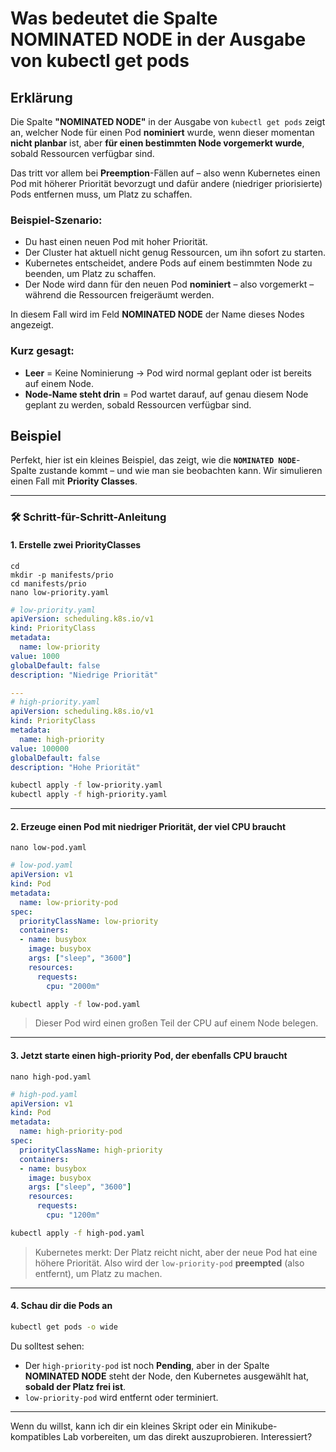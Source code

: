 # Was bedeutet die Spalte NOMINATED NODE in der Ausgabe von kubectl get pods 

## Erklärung 

Die Spalte **"NOMINATED NODE"** in der Ausgabe von `kubectl get pods` zeigt an, welcher Node für einen Pod **nominiert** wurde, wenn dieser momentan **nicht planbar** ist, aber **für einen bestimmten Node vorgemerkt wurde**, sobald Ressourcen verfügbar sind.

Das tritt vor allem bei **Preemption**-Fällen auf – also wenn Kubernetes einen Pod mit höherer Priorität bevorzugt und dafür andere (niedriger priorisierte) Pods entfernen muss, um Platz zu schaffen.

### Beispiel-Szenario:
- Du hast einen neuen Pod mit hoher Priorität.
- Der Cluster hat aktuell nicht genug Ressourcen, um ihn sofort zu starten.
- Kubernetes entscheidet, andere Pods auf einem bestimmten Node zu beenden, um Platz zu schaffen.
- Der Node wird dann für den neuen Pod **nominiert** – also vorgemerkt – während die Ressourcen freigeräumt werden.

In diesem Fall wird im Feld **NOMINATED NODE** der Name dieses Nodes angezeigt.

### Kurz gesagt:
- **Leer** = Keine Nominierung → Pod wird normal geplant oder ist bereits auf einem Node.
- **Node-Name steht drin** = Pod wartet darauf, auf genau diesem Node geplant zu werden, sobald Ressourcen verfügbar sind.

## Beispiel 

Perfekt, hier ist ein kleines Beispiel, das zeigt, wie die **`NOMINATED NODE`**-Spalte zustande kommt – und wie man sie beobachten kann. Wir simulieren einen Fall mit **Priority Classes**.

---

### 🛠️ Schritt-für-Schritt-Anleitung

#### 1. Erstelle zwei PriorityClasses

```
cd 
mkdir -p manifests/prio
cd manifests/prio
nano low-priority.yaml
```

```yaml
# low-priority.yaml
apiVersion: scheduling.k8s.io/v1
kind: PriorityClass
metadata:
  name: low-priority
value: 1000
globalDefault: false
description: "Niedrige Priorität"

---
# high-priority.yaml
apiVersion: scheduling.k8s.io/v1
kind: PriorityClass
metadata:
  name: high-priority
value: 100000
globalDefault: false
description: "Hohe Priorität"
```

```bash
kubectl apply -f low-priority.yaml
kubectl apply -f high-priority.yaml
```

---

#### 2. Erzeuge einen Pod mit niedriger Priorität, der viel CPU braucht

```
nano low-pod.yaml
```

```yaml
# low-pod.yaml
apiVersion: v1
kind: Pod
metadata:
  name: low-priority-pod
spec:
  priorityClassName: low-priority
  containers:
  - name: busybox
    image: busybox
    args: ["sleep", "3600"]
    resources:
      requests:
        cpu: "2000m"
```

```bash
kubectl apply -f low-pod.yaml
```

> Dieser Pod wird einen großen Teil der CPU auf einem Node belegen.

---

#### 3. Jetzt starte einen **high-priority Pod**, der ebenfalls CPU braucht

```
nano high-pod.yaml
```

```yaml
# high-pod.yaml
apiVersion: v1
kind: Pod
metadata:
  name: high-priority-pod
spec:
  priorityClassName: high-priority
  containers:
  - name: busybox
    image: busybox
    args: ["sleep", "3600"]
    resources:
      requests:
        cpu: "1200m"
```

```bash
kubectl apply -f high-pod.yaml
```

> Kubernetes merkt: Der Platz reicht nicht, aber der neue Pod hat eine höhere Priorität. Also wird der `low-priority-pod` **preempted** (also entfernt), um Platz zu machen.

---

#### 4. Schau dir die Pods an

```bash
kubectl get pods -o wide
```

Du solltest sehen:

- Der `high-priority-pod` ist noch **Pending**, aber in der Spalte **NOMINATED NODE** steht der Node, den Kubernetes ausgewählt hat, **sobald der Platz frei ist**.
- `low-priority-pod` wird entfernt oder terminiert.

---

Wenn du willst, kann ich dir ein kleines Skript oder ein Minikube-kompatibles Lab vorbereiten, um das direkt auszuprobieren. Interessiert?
